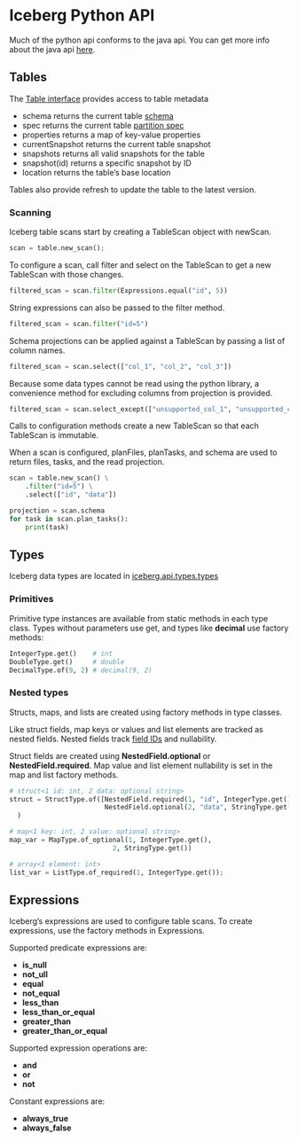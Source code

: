 # Iceberg Python API

Much of the python api conforms to the java api. You can get more info about the java api [here](https://iceberg.apache.org/api/).


## Tables

The [Table interface](/pythondoc/iceberg.api.html#iceberg.api.table.Table) provides access to table metadata

+ schema returns the current table [schema](/pythondoc/iceberg.api.html#iceberg.api.Schema)
+ spec returns the current table [partition spec](/pythondoc/iceberg.api.html#iceberg.api.PartitionSpec)
+ properties returns a map of key-value properties
+ currentSnapshot returns the current table snapshot
+ snapshots returns all valid snapshots for the table
+ snapshot(id) returns a specific snapshot by ID
+ location returns the table’s base location

Tables also provide refresh to update the table to the latest version.

### Scanning
Iceberg table scans start by creating a TableScan object with newScan.

``` python
scan = table.new_scan();
```

To configure a scan, call filter and select on the TableScan to get a new TableScan with those changes.

``` python
filtered_scan = scan.filter(Expressions.equal("id", 5))
```

String expressions can also be passed to the filter method.

``` python
filtered_scan = scan.filter("id=5")
```

Schema projections can be applied against a TableScan by passing a list of column names.

``` python
filtered_scan = scan.select(["col_1", "col_2", "col_3"])
```

Because some data types cannot be read using the python library, a convenience method for excluding columns from projection is provided.

``` python
filtered_scan = scan.select_except(["unsupported_col_1", "unsupported_col_2"])
```


Calls to configuration methods create a new TableScan so that each TableScan is immutable.

When a scan is configured, planFiles, planTasks, and schema are used to return files, tasks, and the read projection.

``` python
scan = table.new_scan() \
    .filter("id=5") \
    .select(["id", "data"])

projection = scan.schema
for task in scan.plan_tasks():
    print(task)
```

## Types

Iceberg data types are located in [iceberg.api.types.types](/pythondoc/iceberg.api.types.html)

### Primitives

Primitive type instances are available from static methods in each type class. Types without parameters use get, and types like __decimal__ use factory methods:

```python
IntegerType.get()    # int
DoubleType.get()     # double
DecimalType.of(9, 2) # decimal(9, 2)
```

### Nested types
Structs, maps, and lists are created using factory methods in type classes.

Like struct fields, map keys or values and list elements are tracked as nested fields. Nested fields track [field IDs](https://iceberg.apache.org/evolution/#correctness) and nullability.

Struct fields are created using __NestedField.optional__ or __NestedField.required__. Map value and list element nullability is set in the map and list factory methods.

```python
# struct<1 id: int, 2 data: optional string>
struct = StructType.of([NestedField.required(1, "id", IntegerType.get()),
                        NestedField.optional(2, "data", StringType.get()])
  )
```
```python
# map<1 key: int, 2 value: optional string>
map_var = MapType.of_optional(1, IntegerType.get(),
                          2, StringType.get())
```
```python
# array<1 element: int>
list_var = ListType.of_required(1, IntegerType.get());
```

## Expressions
Iceberg’s expressions are used to configure table scans. To create expressions, use the factory methods in Expressions.

Supported predicate expressions are:

+ __is_null__
+ __not_ull__
+ __equal__
+ __not_equal__
+ __less_than__
+ __less_than_or_equal__
+ __greater_than__
+ __greater_than_or_equal__

Supported expression operations are:

+ __and__
+ __or__
+ __not__

Constant expressions are:

+ __always_true__
+ __always_false__
